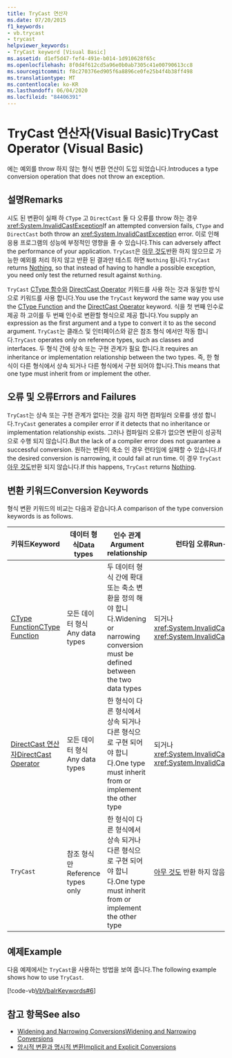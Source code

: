 ```yaml
---
title: TryCast 연산자
ms.date: 07/20/2015
f1_keywords:
- vb.trycast
- trycast
helpviewer_keywords:
- TryCast keyword [Visual Basic]
ms.assetid: d1ef5d47-fef4-491e-b014-1d910628f65c
ms.openlocfilehash: 8f0d4f612cd5a96e0b0ab7305c41e00790613cc8
ms.sourcegitcommit: f8c270376ed905f6a8896ce0fe25b4f4b38ff498
ms.translationtype: MT
ms.contentlocale: ko-KR
ms.lasthandoff: 06/04/2020
ms.locfileid: "84406391"
---
```

# <a name="trycast-operator-visual-basic"></a><span data-ttu-id="69688-102">TryCast 연산자(Visual Basic)</span><span class="sxs-lookup"><span data-stu-id="69688-102">TryCast Operator (Visual Basic)</span></span>
<span data-ttu-id="69688-103">에는 예외를 throw 하지 않는 형식 변환 연산이 도입 되었습니다.</span><span class="sxs-lookup"><span data-stu-id="69688-103">Introduces a type conversion operation that does not throw an exception.</span></span>  
  
## <a name="remarks"></a><span data-ttu-id="69688-104">설명</span><span class="sxs-lookup"><span data-stu-id="69688-104">Remarks</span></span>  
 <span data-ttu-id="69688-105">시도 된 변환이 실패 하 `CType` 고 `DirectCast` 둘 다 오류를 throw 하는 경우 <xref:System.InvalidCastException></span><span class="sxs-lookup"><span data-stu-id="69688-105">If an attempted conversion fails, `CType` and `DirectCast` both throw an <xref:System.InvalidCastException> error.</span></span> <span data-ttu-id="69688-106">이로 인해 응용 프로그램의 성능에 부정적인 영향을 줄 수 있습니다.</span><span class="sxs-lookup"><span data-stu-id="69688-106">This can adversely affect the performance of your application.</span></span> <span data-ttu-id="69688-107">`TryCast`은 [아무 것도](../nothing.md)반환 하지 않으므로 가능한 예외를 처리 하지 않고 반환 된 결과만 테스트 하면 `Nothing` 됩니다.</span><span class="sxs-lookup"><span data-stu-id="69688-107">`TryCast` returns [Nothing](../nothing.md), so that instead of having to handle a possible exception, you need only test the returned result against `Nothing`.</span></span>  
  
 <span data-ttu-id="69688-108">`TryCast` [CType 함수와](../functions/ctype-function.md) [DirectCast Operator](directcast-operator.md) 키워드를 사용 하는 것과 동일한 방식으로 키워드를 사용 합니다.</span><span class="sxs-lookup"><span data-stu-id="69688-108">You use the `TryCast` keyword the same way you use the [CType Function](../functions/ctype-function.md) and the [DirectCast Operator](directcast-operator.md) keyword.</span></span> <span data-ttu-id="69688-109">식을 첫 번째 인수로 제공 하 고이를 두 번째 인수로 변환할 형식으로 제공 합니다.</span><span class="sxs-lookup"><span data-stu-id="69688-109">You supply an expression as the first argument and a type to convert it to as the second argument.</span></span> <span data-ttu-id="69688-110">`TryCast`는 클래스 및 인터페이스와 같은 참조 형식 에서만 작동 합니다.</span><span class="sxs-lookup"><span data-stu-id="69688-110">`TryCast` operates only on reference types, such as classes and interfaces.</span></span> <span data-ttu-id="69688-111">두 형식 간에 상속 또는 구현 관계가 필요 합니다.</span><span class="sxs-lookup"><span data-stu-id="69688-111">It requires an inheritance or implementation relationship between the two types.</span></span> <span data-ttu-id="69688-112">즉, 한 형식이 다른 형식에서 상속 되거나 다른 형식에서 구현 되어야 합니다.</span><span class="sxs-lookup"><span data-stu-id="69688-112">This means that one type must inherit from or implement the other.</span></span>  
  
## <a name="errors-and-failures"></a><span data-ttu-id="69688-113">오류 및 오류</span><span class="sxs-lookup"><span data-stu-id="69688-113">Errors and Failures</span></span>  
 <span data-ttu-id="69688-114">`TryCast`는 상속 또는 구현 관계가 없다는 것을 감지 하면 컴파일러 오류를 생성 합니다.</span><span class="sxs-lookup"><span data-stu-id="69688-114">`TryCast` generates a compiler error if it detects that no inheritance or implementation relationship exists.</span></span> <span data-ttu-id="69688-115">그러나 컴파일러 오류가 없으면 변환이 성공적으로 수행 되지 않습니다.</span><span class="sxs-lookup"><span data-stu-id="69688-115">But the lack of a compiler error does not guarantee a successful conversion.</span></span> <span data-ttu-id="69688-116">원하는 변환이 축소 인 경우 런타임에 실패할 수 있습니다.</span><span class="sxs-lookup"><span data-stu-id="69688-116">If the desired conversion is narrowing, it could fail at run time.</span></span> <span data-ttu-id="69688-117">이 경우 `TryCast` [아무 것도](../nothing.md)반환 되지 않습니다.</span><span class="sxs-lookup"><span data-stu-id="69688-117">If this happens, `TryCast` returns [Nothing](../nothing.md).</span></span>  
  
## <a name="conversion-keywords"></a><span data-ttu-id="69688-118">변환 키워드</span><span class="sxs-lookup"><span data-stu-id="69688-118">Conversion Keywords</span></span>  
 <span data-ttu-id="69688-119">형식 변환 키워드의 비교는 다음과 같습니다.</span><span class="sxs-lookup"><span data-stu-id="69688-119">A comparison of the type conversion keywords is as follows.</span></span>  
  
|<span data-ttu-id="69688-120">키워드</span><span class="sxs-lookup"><span data-stu-id="69688-120">Keyword</span></span>|<span data-ttu-id="69688-121">데이터 형식</span><span class="sxs-lookup"><span data-stu-id="69688-121">Data types</span></span>|<span data-ttu-id="69688-122">인수 관계</span><span class="sxs-lookup"><span data-stu-id="69688-122">Argument relationship</span></span>|<span data-ttu-id="69688-123">런타임 오류</span><span class="sxs-lookup"><span data-stu-id="69688-123">Run-time failure</span></span>|  
|---|---|---|---|  
|[<span data-ttu-id="69688-124">CType Function</span><span class="sxs-lookup"><span data-stu-id="69688-124">CType Function</span></span>](../functions/ctype-function.md)|<span data-ttu-id="69688-125">모든 데이터 형식</span><span class="sxs-lookup"><span data-stu-id="69688-125">Any data types</span></span>|<span data-ttu-id="69688-126">두 데이터 형식 간에 확대 또는 축소 변환을 정의 해야 합니다.</span><span class="sxs-lookup"><span data-stu-id="69688-126">Widening or narrowing conversion must be defined between the two data types</span></span>|<span data-ttu-id="69688-127">되거나<xref:System.InvalidCastException></span><span class="sxs-lookup"><span data-stu-id="69688-127">Throws <xref:System.InvalidCastException></span></span>|  
|[<span data-ttu-id="69688-128">DirectCast 연산자</span><span class="sxs-lookup"><span data-stu-id="69688-128">DirectCast Operator</span></span>](directcast-operator.md)|<span data-ttu-id="69688-129">모든 데이터 형식</span><span class="sxs-lookup"><span data-stu-id="69688-129">Any data types</span></span>|<span data-ttu-id="69688-130">한 형식이 다른 형식에서 상속 되거나 다른 형식으로 구현 되어야 합니다.</span><span class="sxs-lookup"><span data-stu-id="69688-130">One type must inherit from or implement the other type</span></span>|<span data-ttu-id="69688-131">되거나<xref:System.InvalidCastException></span><span class="sxs-lookup"><span data-stu-id="69688-131">Throws <xref:System.InvalidCastException></span></span>|  
|`TryCast`|<span data-ttu-id="69688-132">참조 형식만</span><span class="sxs-lookup"><span data-stu-id="69688-132">Reference types only</span></span>|<span data-ttu-id="69688-133">한 형식이 다른 형식에서 상속 되거나 다른 형식으로 구현 되어야 합니다.</span><span class="sxs-lookup"><span data-stu-id="69688-133">One type must inherit from or implement the other type</span></span>|<span data-ttu-id="69688-134">[아무 것도](../nothing.md) 반환 하지 않음</span><span class="sxs-lookup"><span data-stu-id="69688-134">Returns [Nothing](../nothing.md)</span></span>|  
  
## <a name="example"></a><span data-ttu-id="69688-135">예제</span><span class="sxs-lookup"><span data-stu-id="69688-135">Example</span></span>  
 <span data-ttu-id="69688-136">다음 예제에서는 `TryCast`을 사용하는 방법을 보여 줍니다.</span><span class="sxs-lookup"><span data-stu-id="69688-136">The following example shows how to use `TryCast`.</span></span>  
  
 [!code-vb[VbVbalrKeywords#6](~/samples/snippets/visualbasic/VS_Snippets_VBCSharp/VbVbalrKeywords/VB/Class1.vb#6)]  
  
## <a name="see-also"></a><span data-ttu-id="69688-137">참고 항목</span><span class="sxs-lookup"><span data-stu-id="69688-137">See also</span></span>

- [<span data-ttu-id="69688-138">Widening and Narrowing Conversions</span><span class="sxs-lookup"><span data-stu-id="69688-138">Widening and Narrowing Conversions</span></span>](../../programming-guide/language-features/data-types/widening-and-narrowing-conversions.md)
- [<span data-ttu-id="69688-139">암시적 변환과 명시적 변환</span><span class="sxs-lookup"><span data-stu-id="69688-139">Implicit and Explicit Conversions</span></span>](../../programming-guide/language-features/data-types/implicit-and-explicit-conversions.md)
